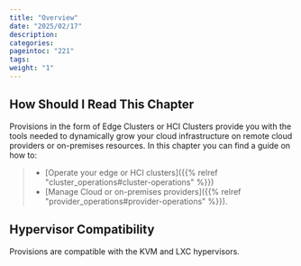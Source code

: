 ```yaml
---
title: "Overview"
date: "2025/02/17"
description:
categories:
pageintoc: "221"
tags:
weight: "1"
---
```


<!--# Overview -->

## How Should I Read This Chapter

Provisions in the form of Edge Clusters or HCI Clusters provide you with the tools needed to dynamically grow your cloud infrastructure on remote cloud providers or on-premises resources. In this chapter you can find a guide on how to:

> - [Operate your edge or HCI clusters]({{% relref "cluster_operations#cluster-operations" %}})
> - [Manage Cloud or on-premises providers]({{% relref "provider_operations#provider-operations" %}}).

## Hypervisor Compatibility

Provisions are compatible with the KVM and LXC hypervisors.
